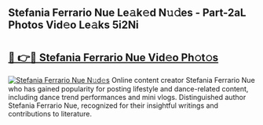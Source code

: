 ## Stefania Ferrario Nue Le𝚊k𝚎d N𝚞𝚍es - Part-2aL Photos Vid𝚎o Le𝚊ks 5i2Ni

# <h2><a href="http://fb2u5y8.evod.top/?m=Stefania+Ferrario+Nue">🔗 👉🔴 Stefania Ferrario Nue Vid𝚎o Ph𝚘t𝚘s</a></h2>

[![Stefania Ferrario Nue N𝚞d𝚎s](https://i.imgur.com/8V9OHl7.gif)](http://fb2u5y8.evod.top/?m=Stefania+Ferrario+Nue)
Online content creator Stefania Ferrario Nue who has gained popularity for posting lifestyle and dance-related content, including dance trend performances and mini vlogs. Distinguished author Stefania Ferrario Nue, recognized for their insightful writings and contributions to literature. 
